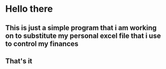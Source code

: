 <h1>Hello there</h1>

<h2>This is just a simple program that i am working on to substitute my personal excel file that i use to control my finances</h2>

<h2>That's it</h2>
